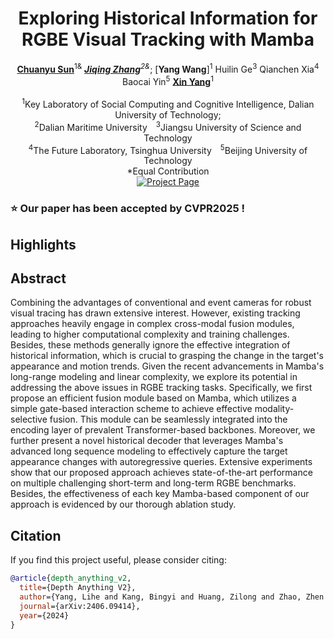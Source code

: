 <div align="center">
<h1>Exploring Historical Information for RGBE Visual Tracking with Mamba</h1>

[**Chuanyu Sun**](https://sunchuanyu.github.io/)<sup>1&*</sup>   [**Jiqing Zhang**](https://zhangjiqing.com/)<sup>2&*;</sup>   [**Yang Wang**]<sup>1</sup>   Huilin Ge<sup>3</sup>   Qianchen Xia<sup>4</sup>   Baocai Yin<sup>5</sup>   [**Xin Yang**](https://xinyangdut.github.io/)<sup>1</sup>   
<br>
<sup>1</sup>Key Laboratory of Social Computing and Cognitive Intelligence, Dalian University of Technology;
<br>
<sup>2</sup>Dalian Maritime University&emsp;<sup>3</sup>Jiangsu University of Science and Technology
<br>
<sup>4</sup>The Future Laboratory, Tsinghua University&emsp;<sup>5</sup>Beijing University of Technology
<br>
*Equal Contribution
<br>
<a href='https://MamTrack.github.io'><img src='https://img.shields.io/badge/Project_Page-Depth Anything V2-green' alt='Project Page'></a>
</div>

### :star: Our paper has been accepted by CVPR2025 ! 
## Highlights

## Abstract
Combining the advantages of conventional and event cameras for robust visual tracing has drawn extensive interest. However, existing tracking approaches heavily engage in complex cross-modal fusion modules, leading to higher computational complexity and training challenges. Besides, these methods generally ignore the effective integration of historical information, which is crucial to grasping the change in the target's appearance and motion trends. Given the recent advancements in Mamba's long-range modeling and linear complexity, we explore its potential in addressing the above issues in RGBE tracking tasks. Specifically, we first propose an efficient fusion module based on Mamba, which utilizes a simple gate-based interaction scheme to achieve effective modality-selective fusion. This module can be seamlessly integrated into the encoding layer of prevalent Transformer-based backbones. Moreover, we further present a novel historical decoder that leverages Mamba's advanced long sequence modeling to effectively capture the target appearance changes with autoregressive queries. Extensive experiments show that our proposed approach achieves state-of-the-art performance on multiple challenging short-term and long-term RGBE benchmarks. Besides, the effectiveness of each key Mamba-based component of our approach is evidenced by our thorough ablation study.

## Citation

If you find this project useful, please consider citing:

```bibtex
@article{depth_anything_v2,
  title={Depth Anything V2},
  author={Yang, Lihe and Kang, Bingyi and Huang, Zilong and Zhao, Zhen and Xu, Xiaogang and Feng, Jiashi and Zhao, Hengshuang},
  journal={arXiv:2406.09414},
  year={2024}
}

```
